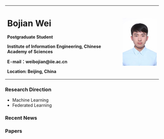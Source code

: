 <table border="0">
  <tr>
    <td width="75%">
      <h1>Bojian Wei</h1>
      <p><b>Postgraduate Student</b></p>
      <p><b>Institute of Information Engineering, Chinese Academy of Sciences</b></p>
      <p><b>E-mail：weibojian@iie.ac.cn</b></p>
      <p><b>Location: Beijing, China</b></p>
    </td>
    <td width="25%">
      <img src="/selfie.png" width="100%">      
    </td>
  </tr>
</table>

### Research Direction
- Machine Learning
- Federated Learning

### Recent News

### Papers
